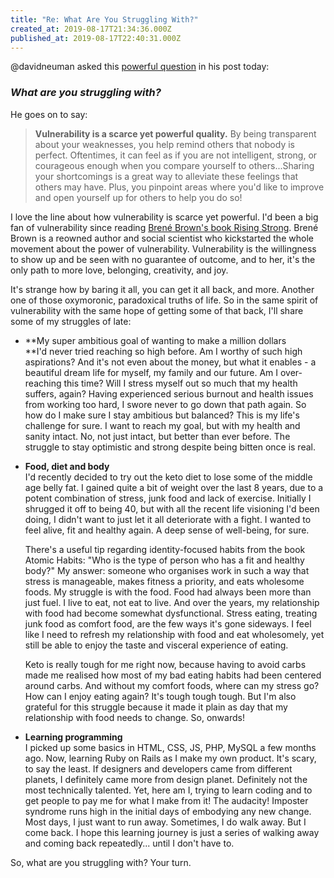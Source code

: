 ```yaml
---
title: "Re: What Are You Struggling With?"
created_at: 2019-08-17T21:34:36.000Z
published_at: 2019-08-17T22:40:31.000Z
---
```

@davidneuman asked this [powerful question](https://200wordsaday.com/words/what-are-you-struggling-with-251785d56ba3990aa1) in his post today: 

  

### _**What are you struggling with?**_

  

He goes on to say:

  

> **Vulnerability is a scarce yet powerful quality.** By being transparent about your weaknesses, you help remind others that nobody is perfect. Oftentimes, it can feel as if you are not intelligent, strong, or courageous enough when you compare yourself to others...Sharing your shortcomings is a great way to alleviate these feelings that others may have. Plus, you pinpoint areas where you'd like to improve and open yourself up for others to help you do so!

  

I love the line about how vulnerability is scarce yet powerful. I'd been a big fan of vulnerability since reading [Brené Brown's book Rising Strong](https://www.amazon.com/Rising-Strong-Ability-Transforms-Parent/dp/081298580X). Brené Brown is a reowned author and social scientist who kickstarted the whole movement about the power of vulnerability. Vulnerability is the willingness to show up and be seen with no guarantee of outcome, and to her, it's the only path to more love, belonging, creativity, and joy. 

  

It's strange how by baring it all, you can get it all back, and more. Another one of those oxymoronic, paradoxical truths of life. So in the same spirit of vulnerability with the same hope of getting some of that back, I'll share some of my struggles of late:

  

*   **My super ambitious goal of wanting to make a million dollars  
    **I'd never tried reaching so high before. Am I worthy of such high aspirations? And it's not even about the money, but what it enables - a beautiful dream life for myself, my family and our future. Am I over-reaching this time? Will I stress myself out so much that my health suffers, again? Having experienced serious burnout and health issues from working too hard, I swore never to go down that path again. So how do I make sure I stay ambitious but balanced? This is my life's challenge for sure. I want to reach my goal, but with my health and sanity intact. No, not just intact, but better than ever before. The struggle to stay optimistic and strong despite being bitten once is real.  
    
*   **Food, diet and body**  
    I'd recently decided to try out the keto diet to lose some of the middle age belly fat. I gained quite a bit of weight over the last 8 years, due to a potent combination of stress, junk food and lack of exercise. Initially I shrugged it off to being 40, but with all the recent life visioning I'd been doing, I didn't want to just let it all deteriorate with a fight. I wanted to feel alive, fit and healthy again. A deep sense of well-being, for sure.  
      
    There's a useful tip regarding identity-focused habits from the book Atomic Habits: "Who is the type of person who has a fit and healthy body?" My answer: someone who organises work in such a way that stress is manageable, makes fitness a priority, and eats wholesome foods. My struggle is with the food. Food had always been more than just fuel. I live to eat, not eat to live. And over the years, my relationship with food had become somewhat dysfunctional. Stress eating, treating junk food as comfort food, are the few ways it's gone sideways. I feel like I need to refresh my relationship with food and eat wholesomely, yet still be able to enjoy the taste and visceral experience of eating.  
      
    Keto is really tough for me right now, because having to avoid carbs made me realised how most of my bad eating habits had been centered around carbs. And without my comfort foods, where can my stress go? How can I enjoy eating again? It's tough tough tough. But I'm also grateful for this struggle because it made it plain as day that my relationship with food needs to change. So, onwards!  
    
*   **Learning programming**  
    I picked up some basics in HTML, CSS, JS, PHP, MySQL a few months ago. Now, learning Ruby on Rails as I make my own product. It's scary, to say the least. If designers and developers came from different planets, I definitely came more from design planet. Definitely not the most technically talented. Yet, here am I, trying to learn coding and to get people to pay me for what I make from it! The audacity! Imposter syndrome runs high in the initial days of embodying any new change. Most days, I just want to run away. Sometimes, I do walk away. But I come back. I hope this learning journey is just a series of walking away and coming back repeatedly... until I don't have to.

  

So, what are you struggling with? Your turn.

